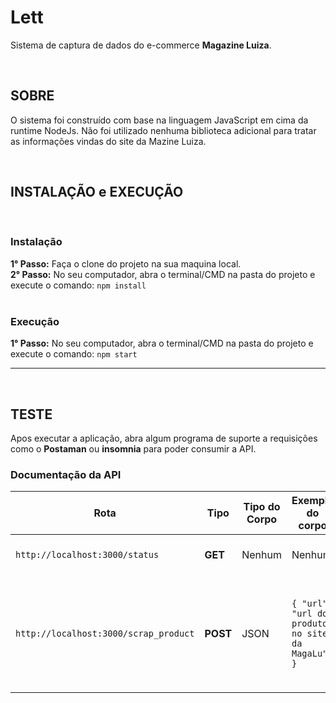 # Lett

Sistema de captura de dados do e-commerce **Magazine Luiza**.

<br>

## SOBRE <br>

O sistema foi construído com base na linguagem JavaScript em cima da runtime NodeJs. Não foi utilizado nenhuma biblioteca adicional para tratar as informações vindas do site da Mazine Luiza.

<br>

## INSTALAÇÃO e EXECUÇÃO

<br>

### **Instalação**

**1° Passo:** Faça o clone do projeto na sua maquina local. <br>
**2° Passo:** No seu computador, abra o terminal/CMD na pasta do projeto e execute o comando: `npm install`<br>
<br>

### **Execução**

**1° Passo:** No seu computador, abra o terminal/CMD na pasta do projeto e execute o comando: `npm start`

---

<br>

## TESTE

Apos executar a aplicação, abra algum programa de suporte a requisições como o **Postaman** ou **insomnia** para poder consumir a API.
<br>

### Documentação da API

| Rota                                  | Tipo     | Tipo do Corpo | Exemplo do corpo                                | Resposta | Descrição                                                                     |
| ------------------------------------- | -------- | ------------- | ----------------------------------------------- | -------- | ----------------------------------------------------------------------------- |
| `http://localhost:3000/status`        | **GET**  | Nenhum        | Nenhum                                          | texto    | Rota que retorna um 'ok' em txt                                               |
| `http://localhost:3000/scrap_product` | **POST** | JSON          | `{ "url": "url do produto no site da MagaLu" }` | JSON     | Rota que retorna um arquivo no formato JSON contento as infomações do produto |
